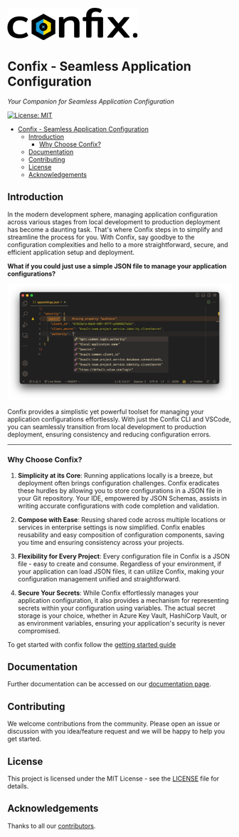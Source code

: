 ![Logo](./images/logo.svg)
# Confix - Seamless Application Configuration

_Your Companion for Seamless Application Configuration_

[![License: MIT](https://img.shields.io/badge/License-MIT-yellow.svg)](https://opensource.org/licenses/MIT)

- [Confix - Seamless Application Configuration](#confix---seamless-application-configuration)
  - [Introduction](#introduction)
    - [Why Choose Confix?](#why-choose-confix)
  - [Documentation](#documentation)
  - [Contributing](#contributing)
  - [License](#license)
  - [Acknowledgements](#acknowledgements)

## Introduction 

In the modern development sphere, managing application configuration across various stages from
local development to production deployment has become a daunting task. That's where Confix steps in
to simplify and streamline the process for you. With Confix, say goodbye to the configuration
complexities and hello to a more straightforward, secure, and efficient application setup and
deployment.

**What if you could just use a simple JSON file to manage your application configurations?**

<p align="center">
<img src="images/intro-0.png">
<p>


Confix provides a simplistic yet powerful toolset for managing your application configurations
effortlessly. With just the Confix CLI and VSCode, you can seamlessly transition from local
development to production deployment, ensuring consistency and reducing configuration errors.

---

### Why Choose Confix?

1. **Simplicity at its Core**:
   Running applications locally is a breeze, but deployment often brings configuration challenges. Confix eradicates these hurdles by allowing you to store configurations in a JSON file in your Git repository. Your IDE, empowered by JSON Schemas, assists in writing accurate configurations with code completion and validation.

2. **Compose with Ease**:
   Reusing shared code across multiple locations or services in enterprise settings is now simplified. Confix enables reusability and easy composition of configuration components, saving you time and ensuring consistency across your projects.

3. **Flexibility for Every Project**:
   Every configuration file in Confix is a JSON file - easy to create and consume. Regardless of your environment, if your application can load JSON files, it can utilize Confix, making your configuration management unified and straightforward.

4. **Secure Your Secrets**:
   While Confix effortlessly manages your application configuration, it also provides a mechanism for representing secrets within your configuration using variables. The actual secret storage is your choice, whether in Azure Key Vault, HashiCorp Vault, or as environment variables, ensuring your application's security is never compromised.

To get started with confix follow the [getting started guide](https://swisslife-oss.github.io/Confix/getting-started)

## Documentation

Further documentation can be accessed on our [documentation page](https://swisslife-oss.github.io/Confix).

## Contributing

We welcome contributions from the community. Please open an issue or discussion with you idea/feature request and we will be happy to help you get started.

## License

This project is licensed under the MIT License - see the [LICENSE](LICENSE) file for details.

## Acknowledgements

Thanks to all our [contributors](https://github.com/SwissLife-OSS/confix/graphs/contributors).